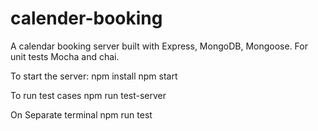 # calender-booking
A calendar booking server built with Express, MongoDB, Mongoose. For unit tests Mocha and chai.

To start the server:
npm install
npm start

To run test cases
npm run test-server

On Separate terminal
npm run test